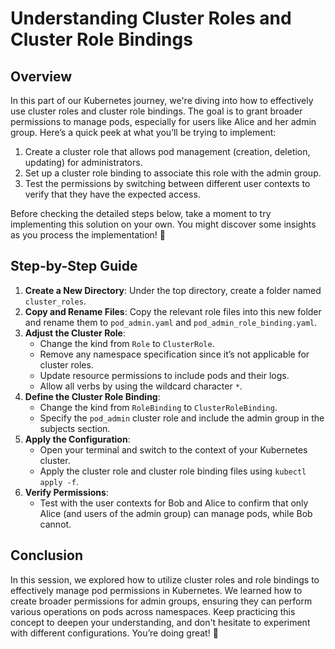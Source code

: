 # Understanding Cluster Roles and Cluster Role Bindings

## Overview

In this part of our Kubernetes journey, we're diving into how to effectively use cluster roles and cluster role bindings. The goal is to grant broader permissions to manage pods, especially for users like Alice and her admin group. Here’s a quick peek at what you’ll be trying to implement:

1. Create a cluster role that allows pod management (creation, deletion, updating) for administrators.
2. Set up a cluster role binding to associate this role with the admin group.
3. Test the permissions by switching between different user contexts to verify that they have the expected access.

Before checking the detailed steps below, take a moment to try implementing this solution on your own. You might discover some insights as you process the implementation! 🌟

## Step-by-Step Guide

1. **Create a New Directory**: Under the top directory, create a folder named `cluster_roles`.
2. **Copy and Rename Files**: Copy the relevant role files into this new folder and rename them to `pod_admin.yaml` and `pod_admin_role_binding.yaml`.
3. **Adjust the Cluster Role**:
   - Change the kind from `Role` to `ClusterRole`.
   - Remove any namespace specification since it’s not applicable for cluster roles.
   - Update resource permissions to include pods and their logs.
   - Allow all verbs by using the wildcard character `*`.
4. **Define the Cluster Role Binding**:
   - Change the kind from `RoleBinding` to `ClusterRoleBinding`.
   - Specify the `pod_admin` cluster role and include the admin group in the subjects section.
5. **Apply the Configuration**:
   - Open your terminal and switch to the context of your Kubernetes cluster.
   - Apply the cluster role and cluster role binding files using `kubectl apply -f`.
6. **Verify Permissions**:
   - Test with the user contexts for Bob and Alice to confirm that only Alice (and users of the admin group) can manage pods, while Bob cannot.

## Conclusion

In this session, we explored how to utilize cluster roles and role bindings to effectively manage pod permissions in Kubernetes. We learned how to create broader permissions for admin groups, ensuring they can perform various operations on pods across namespaces. Keep practicing this concept to deepen your understanding, and don't hesitate to experiment with different configurations. You’re doing great! 🚀
